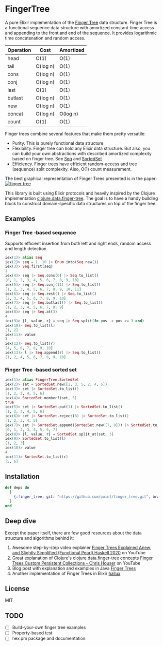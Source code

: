 # FingerTree

A pure Elixir implementation of the [Finger Tree](http://www.staff.city.ac.uk/~ross/papers/FingerTree.html) data structure.
Finger Tree is a functional sequence data structure with amortized constant-time access and appending to the front and end of the sequence.
It provides logarithmic time concatenation and random access.

| Operation | Cost     | Amortized |
| --------- | -------- | --------- |
| head      | O(1)     | O(1)      |
| tail      | O(log n) | O(1)      |
| cons      | O(log n) | O(1)      |
| conj      | O(log n) | O(1)      |
| last      | O(1)     | O(1)      |
| butlast   | O(log n) | O(1)      |
| new       | O(log n) | O(1)      |
| concat    | O(log n) | O(log n)  |
| count     | O(1)     | O(1)      |

Finger trees combine several features that make them pretty versatile:
* Purity. This is purely functional data structure
* Flexibility. Finger tree can hold any Elixir data structure. But also, you can build your own abstractions with described amortized complexity 
  based on finger tree. See [Seq]() and [SortedSet]()
* Efficiency. Finger trees have efficient random-access and tree (sequence) split complexity. Also, O(1) count measurement.

The best graphical representation of Finger Trees presented is in the paper:
[![finger tree](https://www.staff.city.ac.uk/~ross/papers/FingerTree/example-tree.svg)](https://www.staff.city.ac.uk/~ross/papers/FingerTree.html)


This library is built using Elixir protocols and heavily inspired by the Clojure implementation [clojure.data.finger-tree](https://github.com/clojure/data.finger-tree).
The goal is to have a handy building block to construct domain-specific data structures on top of the finger tree.

## Examples

### Finger Tree -based sequence

Supports efficient insertion from both left and right ends, random access and length detection.

```elixir
iex(1)> alias Seq
iex(2)> seq = 1..10 |> Enum.into(Seq.new())
iex(3)> Seq.first(seq)
1
iex(4)> seq |> Seq.cons(0) |> Seq.to_list()
[0, 1, 2, 3, 4, 5, 6, 7, 8, 9, 10]
iex(5)> seq |> Seq.conj(11) |> Seq.to_list()
[1, 2, 3, 4, 5, 6, 7, 8, 9, 10, 11]
iex(6)> seq |> Seq.rest() |> Seq.to_list()
[2, 3, 4, 5, 6, 7, 8, 9, 10]
iex(7)> seq |> Seq.butlast() |> Seq.to_list()
[1, 2, 3, 4, 5, 6, 7, 8, 9]
iex(8)> seq |> Seq.at(3)
4
iex(9)> {l, value, r} = seq |> Seq.split(fn pos -> pos >= 3 end)
iex(10)> Seq.to_list(l)
[1, 2]
iex(11)> value
3
iex(12)> Seq.to_list(r)
[4, 5, 6, 7, 8, 9, 10]
iex(13)> l |> Seq.append(r) |> Seq.to_list()
[1, 2, 4, 5, 6, 7, 8, 9, 10]
```

### Finger Tree -based sorted set

```elixir
iex(1)> alias FingerTree.SortedSet
iex(2)> set = SortedSet.new([1, 3, 5, 2, 4, 6])
iex(3)> set |> SortedSet.to_list()
[1, 2, 3, 4, 5, 6]
iex(4)> SortedSet.member?(set, 5)
true
iex(5)> set |> SortedSet.put(1) |> SortedSet.to_list()
[1, 2, 3, 4, 5, 6]
iex(6)> set |> SortedSet.reject(6) |> SortedSet.to_list()
[1, 2, 3, 4, 5]
iex(7)> set |> SortedSet.append(SortedSet.new([7, 0])) |> SortedSet.to_list()
[0, 1, 2, 3, 4, 5, 6, 7]
iex(8)> {l, value, r} = SortedSet.split_at(set, 3)
iex(9)> SortedSet.to_list(l)
[1, 2, 3]
iex(10)> value
4
iex(11)> SortedSet.to_list(r)
[5, 6]
```

## Installation

```elixir
def deps do
  [
    {:finger_tree, git: "https://github.com/point/finger_tree.git", branch: "main"}
  ]
end
```

## Deep dive

Except the paper itself, there are few good resources about the data structure and algorithms behind it:

1. Awesome step-by-step video explainer [Finger Trees Explained Anew, and Slightly Simplified (Functional Pearl) Haskell 2020](https://www.youtube.com/watch?v=ip92VMpf_-A) on YouTube
2. Great explanation of Clojure's clojure.data.finger-tree concepts [Finger Trees Custom Persistent Collections - Chris Houser](https://www.youtube.com/watch?v=UXdr_K0Lwg4) on YouTube 
3. Blog post with explanation and examples in Java [Finger Trees](https://maniagnosis.crsr.net/2010/11/finger-trees.html)
4. Another implementation of Finger Trees in Elixir [hallux](https://github.com/thalesmg/hallux)


## License
MIT

## TODO
- [ ] Build-your-own finger tree examples
- [ ] Property-based test
- [ ] hex.pm package and documentation

